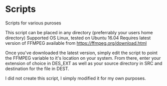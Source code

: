 # Scripts
Scripts for various puroses

This script can be placed in any directory (preferrably your users home directory)
Supported OS Linux, tested on Ubuntu 16.04
Requires latest version of FFMPEG available from https://ffmpeg.org/download.html

Once you've downloaded the latest version, simply edit the script to point the FFMPEG variable to it's location on your system.
From there, enter your extension of choice in DES_EXT as well as your source directory in SRC and destination for the file in DEST.

I did not create this script, I simply modified it for my own purposes.
